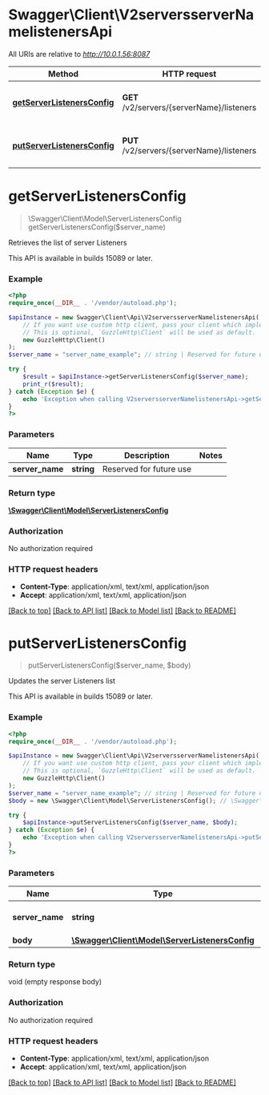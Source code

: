 # Swagger\Client\V2serversserverNamelistenersApi

All URIs are relative to *http://10.0.1.56:8087*

Method | HTTP request | Description
------------- | ------------- | -------------
[**getServerListenersConfig**](V2serversserverNamelistenersApi.md#getServerListenersConfig) | **GET** /v2/servers/{serverName}/listeners | Retrieves the list of server Listeners
[**putServerListenersConfig**](V2serversserverNamelistenersApi.md#putServerListenersConfig) | **PUT** /v2/servers/{serverName}/listeners | Updates the server Listeners list


# **getServerListenersConfig**
> \Swagger\Client\Model\ServerListenersConfig getServerListenersConfig($server_name)

Retrieves the list of server Listeners

This API is available in builds 15089 or later.

### Example
```php
<?php
require_once(__DIR__ . '/vendor/autoload.php');

$apiInstance = new Swagger\Client\Api\V2serversserverNamelistenersApi(
    // If you want use custom http client, pass your client which implements `GuzzleHttp\ClientInterface`.
    // This is optional, `GuzzleHttp\Client` will be used as default.
    new GuzzleHttp\Client()
);
$server_name = "server_name_example"; // string | Reserved for future use

try {
    $result = $apiInstance->getServerListenersConfig($server_name);
    print_r($result);
} catch (Exception $e) {
    echo 'Exception when calling V2serversserverNamelistenersApi->getServerListenersConfig: ', $e->getMessage(), PHP_EOL;
}
?>
```

### Parameters

Name | Type | Description  | Notes
------------- | ------------- | ------------- | -------------
 **server_name** | **string**| Reserved for future use |

### Return type

[**\Swagger\Client\Model\ServerListenersConfig**](../Model/ServerListenersConfig.md)

### Authorization

No authorization required

### HTTP request headers

 - **Content-Type**: application/xml, text/xml, application/json
 - **Accept**: application/xml, text/xml, application/json

[[Back to top]](#) [[Back to API list]](../../README.md#documentation-for-api-endpoints) [[Back to Model list]](../../README.md#documentation-for-models) [[Back to README]](../../README.md)

# **putServerListenersConfig**
> putServerListenersConfig($server_name, $body)

Updates the server Listeners list

This API is available in builds 15089 or later.

### Example
```php
<?php
require_once(__DIR__ . '/vendor/autoload.php');

$apiInstance = new Swagger\Client\Api\V2serversserverNamelistenersApi(
    // If you want use custom http client, pass your client which implements `GuzzleHttp\ClientInterface`.
    // This is optional, `GuzzleHttp\Client` will be used as default.
    new GuzzleHttp\Client()
);
$server_name = "server_name_example"; // string | Reserved for future use
$body = new \Swagger\Client\Model\ServerListenersConfig(); // \Swagger\Client\Model\ServerListenersConfig | 

try {
    $apiInstance->putServerListenersConfig($server_name, $body);
} catch (Exception $e) {
    echo 'Exception when calling V2serversserverNamelistenersApi->putServerListenersConfig: ', $e->getMessage(), PHP_EOL;
}
?>
```

### Parameters

Name | Type | Description  | Notes
------------- | ------------- | ------------- | -------------
 **server_name** | **string**| Reserved for future use |
 **body** | [**\Swagger\Client\Model\ServerListenersConfig**](../Model/ServerListenersConfig.md)|  |

### Return type

void (empty response body)

### Authorization

No authorization required

### HTTP request headers

 - **Content-Type**: application/xml, text/xml, application/json
 - **Accept**: application/xml, text/xml, application/json

[[Back to top]](#) [[Back to API list]](../../README.md#documentation-for-api-endpoints) [[Back to Model list]](../../README.md#documentation-for-models) [[Back to README]](../../README.md)

